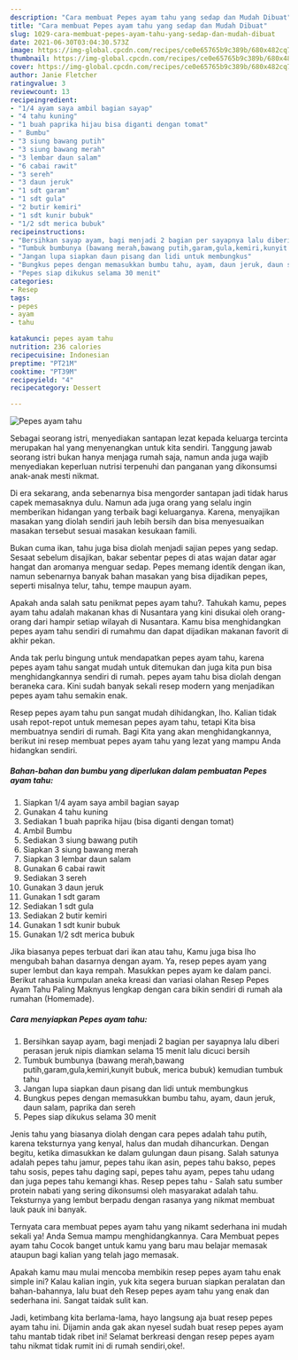 ```yaml
---
description: "Cara membuat Pepes ayam tahu yang sedap dan Mudah Dibuat"
title: "Cara membuat Pepes ayam tahu yang sedap dan Mudah Dibuat"
slug: 1029-cara-membuat-pepes-ayam-tahu-yang-sedap-dan-mudah-dibuat
date: 2021-06-30T03:04:30.573Z
image: https://img-global.cpcdn.com/recipes/ce0e65765b9c389b/680x482cq70/pepes-ayam-tahu-foto-resep-utama.jpg
thumbnail: https://img-global.cpcdn.com/recipes/ce0e65765b9c389b/680x482cq70/pepes-ayam-tahu-foto-resep-utama.jpg
cover: https://img-global.cpcdn.com/recipes/ce0e65765b9c389b/680x482cq70/pepes-ayam-tahu-foto-resep-utama.jpg
author: Janie Fletcher
ratingvalue: 3
reviewcount: 13
recipeingredient:
- "1/4 ayam saya ambil bagian sayap"
- "4 tahu kuning"
- "1 buah paprika hijau bisa diganti dengan tomat"
- " Bumbu"
- "3 siung bawang putih"
- "3 siung bawang merah"
- "3 lembar daun salam"
- "6 cabai rawit"
- "3 sereh"
- "3 daun jeruk"
- "1 sdt garam"
- "1 sdt gula"
- "2 butir kemiri"
- "1 sdt kunir bubuk"
- "1/2 sdt merica bubuk"
recipeinstructions:
- "Bersihkan sayap ayam, bagi menjadi 2 bagian per sayapnya lalu diberi perasan jeruk nipis diamkan selama 15 menit lalu dicuci bersih"
- "Tumbuk bumbunya (bawang merah,bawang putih,garam,gula,kemiri,kunyit bubuk, merica bubuk) kemudian tumbuk tahu"
- "Jangan lupa siapkan daun pisang dan lidi untuk membungkus"
- "Bungkus pepes dengan memasukkan bumbu tahu, ayam, daun jeruk, daun salam, paprika dan sereh"
- "Pepes siap dikukus selama 30 menit"
categories:
- Resep
tags:
- pepes
- ayam
- tahu

katakunci: pepes ayam tahu 
nutrition: 236 calories
recipecuisine: Indonesian
preptime: "PT21M"
cooktime: "PT39M"
recipeyield: "4"
recipecategory: Dessert

---
```



![Pepes ayam tahu](https://img-global.cpcdn.com/recipes/ce0e65765b9c389b/680x482cq70/pepes-ayam-tahu-foto-resep-utama.jpg)

Sebagai seorang istri, menyediakan santapan lezat kepada keluarga tercinta merupakan hal yang menyenangkan untuk kita sendiri. Tanggung jawab seorang istri bukan hanya menjaga rumah saja, namun anda juga wajib menyediakan keperluan nutrisi terpenuhi dan panganan yang dikonsumsi anak-anak mesti nikmat.

Di era  sekarang, anda sebenarnya bisa mengorder santapan jadi tidak harus capek memasaknya dulu. Namun ada juga orang yang selalu ingin memberikan hidangan yang terbaik bagi keluarganya. Karena, menyajikan masakan yang diolah sendiri jauh lebih bersih dan bisa menyesuaikan masakan tersebut sesuai masakan kesukaan famili. 

Bukan cuma ikan, tahu juga bisa diolah menjadi sajian pepes yang sedap. Sesaat sebelum disajikan, bakar sebentar pepes di atas wajan datar agar hangat dan aromanya menguar sedap. Pepes memang identik dengan ikan, namun sebenarnya banyak bahan masakan yang bisa dijadikan pepes, seperti misalnya telur, tahu, tempe maupun ayam.

Apakah anda salah satu penikmat pepes ayam tahu?. Tahukah kamu, pepes ayam tahu adalah makanan khas di Nusantara yang kini disukai oleh orang-orang dari hampir setiap wilayah di Nusantara. Kamu bisa menghidangkan pepes ayam tahu sendiri di rumahmu dan dapat dijadikan makanan favorit di akhir pekan.

Anda tak perlu bingung untuk mendapatkan pepes ayam tahu, karena pepes ayam tahu sangat mudah untuk ditemukan dan juga kita pun bisa menghidangkannya sendiri di rumah. pepes ayam tahu bisa diolah dengan beraneka cara. Kini sudah banyak sekali resep modern yang menjadikan pepes ayam tahu semakin enak.

Resep pepes ayam tahu pun sangat mudah dihidangkan, lho. Kalian tidak usah repot-repot untuk memesan pepes ayam tahu, tetapi Kita bisa membuatnya sendiri di rumah. Bagi Kita yang akan menghidangkannya, berikut ini resep membuat pepes ayam tahu yang lezat yang mampu Anda hidangkan sendiri.

<!--inarticleads1-->

##### Bahan-bahan dan bumbu yang diperlukan dalam pembuatan Pepes ayam tahu:

1. Siapkan 1/4 ayam saya ambil bagian sayap
1. Gunakan 4 tahu kuning
1. Sediakan 1 buah paprika hijau (bisa diganti dengan tomat)
1. Ambil  Bumbu
1. Sediakan 3 siung bawang putih
1. Siapkan 3 siung bawang merah
1. Siapkan 3 lembar daun salam
1. Gunakan 6 cabai rawit
1. Sediakan 3 sereh
1. Gunakan 3 daun jeruk
1. Gunakan 1 sdt garam
1. Sediakan 1 sdt gula
1. Sediakan 2 butir kemiri
1. Gunakan 1 sdt kunir bubuk
1. Gunakan 1/2 sdt merica bubuk


Jika biasanya pepes terbuat dari ikan atau tahu, Kamu juga bisa lho mengubah bahan dasarnya dengan ayam. Ya, resep pepes ayam yang super lembut dan kaya rempah. Masukkan pepes ayam ke dalam panci. Berikut rahasia kumpulan aneka kreasi dan variasi olahan Resep Pepes Ayam Tahu Paling Maknyus lengkap dengan cara bikin sendiri di rumah ala rumahan (Homemade). 

<!--inarticleads2-->

##### Cara menyiapkan Pepes ayam tahu:

1. Bersihkan sayap ayam, bagi menjadi 2 bagian per sayapnya lalu diberi perasan jeruk nipis diamkan selama 15 menit lalu dicuci bersih
1. Tumbuk bumbunya (bawang merah,bawang putih,garam,gula,kemiri,kunyit bubuk, merica bubuk) kemudian tumbuk tahu
1. Jangan lupa siapkan daun pisang dan lidi untuk membungkus
1. Bungkus pepes dengan memasukkan bumbu tahu, ayam, daun jeruk, daun salam, paprika dan sereh
1. Pepes siap dikukus selama 30 menit


Jenis tahu yang biasanya diolah dengan cara pepes adalah tahu putih, karena teksturnya yang kenyal, halus dan mudah dihancurkan. Dengan begitu, ketika dimasukkan ke dalam gulungan daun pisang. Salah satunya adalah pepes tahu jamur, pepes tahu ikan asin, pepes tahu bakso, pepes tahu sosis, pepes tahu daging sapi, pepes tahu ayam, pepes tahu udang dan juga pepes tahu kemangi khas. Resep pepes tahu - Salah satu sumber protein nabati yang sering dikonsumsi oleh masyarakat adalah tahu. Teksturnya yang lembut berpadu dengan rasanya yang nikmat membuat lauk pauk ini banyak. 

Ternyata cara membuat pepes ayam tahu yang nikamt sederhana ini mudah sekali ya! Anda Semua mampu menghidangkannya. Cara Membuat pepes ayam tahu Cocok banget untuk kamu yang baru mau belajar memasak ataupun bagi kalian yang telah jago memasak.

Apakah kamu mau mulai mencoba membikin resep pepes ayam tahu enak simple ini? Kalau kalian ingin, yuk kita segera buruan siapkan peralatan dan bahan-bahannya, lalu buat deh Resep pepes ayam tahu yang enak dan sederhana ini. Sangat taidak sulit kan. 

Jadi, ketimbang kita berlama-lama, hayo langsung aja buat resep pepes ayam tahu ini. Dijamin anda gak akan nyesel sudah buat resep pepes ayam tahu mantab tidak ribet ini! Selamat berkreasi dengan resep pepes ayam tahu nikmat tidak rumit ini di rumah sendiri,oke!.

